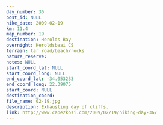 ```yaml
---
day_number: 36
post_id: NULL
hike_date: 2009-02-19
km: 11.4
map_number: 19
destination: Herolds Bay
overnight: Heroldsbaai CS
terrain: tar road/beach/rocks
nature_reserve: 
notes: NULL
start_coord_lat: NULL
start_coord_long: NULL
end_coord_lat: -34.053233
end_coord_long: 22.39075
start_coord: NULL
destination_coord: 
file_name: 02-19.jpg
description: Exhausting day of cliffs.
link: http://www.cape2kosi.com/2009/02/19/hiking-day-36/
---
```

